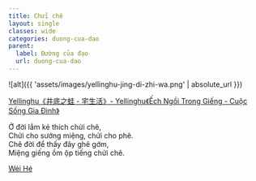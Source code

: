 ```yaml
---
title: Chửi chê
layout: single
classes: wide
categories: duong-cua-dao
parent:
  label: Đường của đạo
  url: duong-cua-dao
---
```


![alt]({{ 'assets/images/yellinghu-jing-di-zhi-wa.png' | absolute_url }})
> <cite>
  <a href="https://www.zcool.com.cn/work/ZMTgyMDM0ODQ=.html" target="_blank">
  Yellinghu《井底之蛙 - 宅生活》- Yellinghu《Ếch Ngồi Trong Giếng - Cuộc Sống Gia Đình》 
  </a>
</cite>

Ở đời lắm kẻ thích chửi chê,\
Chửi cho sướng miệng, chửi cho phê.\
Chê đời để thấy đây ghê gớm,\
Miệng giếng ồm ộp tiếng chửi chê.

> <cite>
<a target="_blank" href="https://wei-he.xyz">Wéi Hé</a>
</cite>